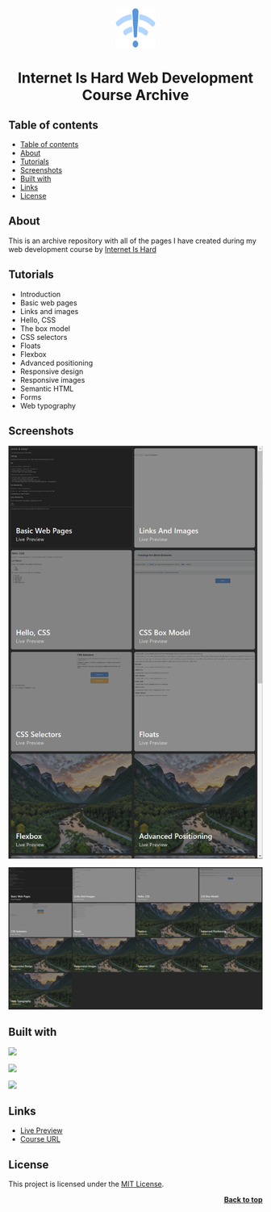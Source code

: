 <a name="readme-top"></a>

<br />
<div align="center">
  <a href="https://github.com/seesmof/university">
    <img src="./img/interneting-is-hard-logo-97b225.1eb3a58f.svg" alt="Logo" width="80" height="80">
  </a>

<h1 align="center">Internet Is Hard Web Development Course Archive</h1>
</div>

## Table of contents

- [Table of contents](#table-of-contents)
- [About](#about)
- [Tutorials](#tutorials)
- [Screenshots](#screenshots)
- [Built with](#built-with)
- [Links](#links)
- [License](#license)

## About

This is an archive repository with all of the pages I have created during my web development course by <a href="https://internetingishard.netlify.app/html-and-css/index.html">Internet Is Hard</a>

## Tutorials

- Introduction
- Basic web pages
- Links and images
- Hello, CSS
- The box model
- CSS selectors
- Floats
- Flexbox
- Advanced positioning
- Responsive design
- Responsive images
- Semantic HTML
- Forms
- Web typography

## Screenshots

![Screenshots](./img/msedge_XBdbzsNZ2G.png)

![Screenshots](./img/msedge_Ko4ot7N8xZ.jpg)

## Built with

![](https://img.shields.io/badge/HTML5-E34F26?style=for-the-badge&logo=html5&logoColor=white)

![](https://img.shields.io/badge/CSS3-1572B6?style=for-the-badge&logo=css3&logoColor=white)

![](https://img.shields.io/badge/Tailwind_CSS-38B2AC?style=for-the-badge&logo=tailwind-css&logoColor=white)

## Links

- [Live Preview](https://seesmof.github.io/internet-is-hard-web-course/)
- [Course URL](https://internetingishard.netlify.app/html-and-css/index.html)

## License

This project is licensed under the [MIT License](./LICENSE).

<p align="right"><a href="#readme-top"><strong>Back to top</strong></a></p>
